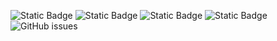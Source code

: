 ![Static Badge](https://img.shields.io/badge/blacklists-60-000000) ![Static Badge](https://img.shields.io/badge/blacklisted-2584287-cc0000) ![Static Badge](https://img.shields.io/badge/whitelisted-2244-00CC00) ![Static Badge](https://img.shields.io/badge/streaming_blacklist-28107-000000) ![GitHub issues](https://img.shields.io/github/issues/fabriziosalmi/blacklists)
